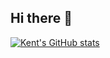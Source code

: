 ## Hi there 👋

[![Kent's GitHub stats](https://github-readme-stats.vercel.app/api?username=kenthugo)](https://github.com/anuraghazra/github-readme-stats)

